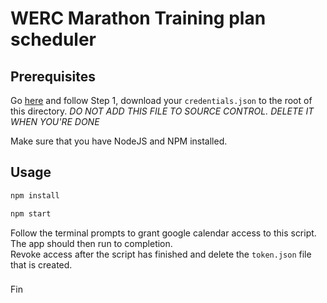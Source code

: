 # WERC Marathon Training plan scheduler

## Prerequisites
Go [here](https://developers.google.com/calendar/quickstart/nodejs) and follow Step 1, download your ``credentials.json``
to the root of this directory. *DO NOT ADD THIS FILE TO SOURCE CONTROL.  DELETE IT WHEN YOU'RE DONE*

Make sure that you have NodeJS and NPM installed.

## Usage

```bash
npm install

npm start
```

Follow the terminal prompts to grant google calendar access to this script.  The app should then run to completion.  
Revoke access after the script has finished and delete the `token.json` file that is created.

###
Fin